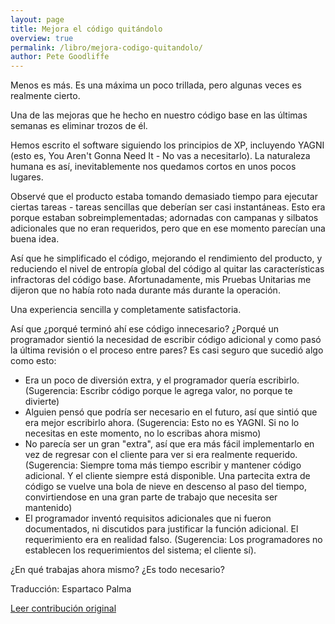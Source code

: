```yaml
---
layout: page
title: Mejora el código quitándolo
overview: true
permalink: /libro/mejora-codigo-quitandolo/
author: Pete Goodliffe
---
```


Menos es más. Es una máxima un poco trillada, pero algunas veces es realmente cierto.

Una de las mejoras que he hecho en nuestro código base en las últimas semanas es eliminar trozos de él.

Hemos escrito el software siguiendo los principios de XP, incluyendo YAGNI (esto es, You Aren't Gonna Need It - No vas a necesitarlo). La naturaleza humana es así, inevitablemente nos quedamos cortos en unos pocos lugares.

Observé que el producto estaba tomando demasiado tiempo para ejecutar ciertas tareas - tareas sencillas que deberían ser casi instantáneas. Esto era porque estaban sobreimplementadas; adornadas con campanas y silbatos adicionales que no eran requeridos, pero que en ese momento parecían una buena idea.

Así que he simplificado el código, mejorando el rendimiento del producto, y reduciendo el nivel de entropía global del código al quitar las características infractoras del código base. Afortunadamente, mis Pruebas Unitarias me dijeron que no había roto nada durante más durante la operación.

Una experiencia sencilla y completamente satisfactoria.

Así que ¿porqué terminó ahí ese código innecesario? ¿Porqué un programador sientió la necesidad de escribir código adicional y como pasó la última revisión o el proceso entre pares? Es casi seguro que sucedió algo como esto:

* Era un poco de diversión extra, y el programador quería escribirlo. (Sugerencia: Escribr código porque le agrega valor, no porque te divierte)
* Alguien pensó que podría ser necesario en el futuro, así que sintió que era mejor escribirlo ahora. (Sugerencia: Esto no es YAGNI. Si no lo necesitas en este momento, no lo escribas ahora mismo)
* No parecía ser un gran "extra", así que era más fácil implementarlo en vez de regresar con el cliente para ver si era realmente requerido. (Sugerencia: Siempre toma más tiempo escribir y mantener código adicional. Y el cliente siempre está disponible. Una partecita extra de código se vuelve una bola de nieve en descenso al paso del tiempo, convirtiendose en una gran parte de trabajo que necesita ser mantenido)
* El programador inventó requisitos adicionales que ni fueron documentados, ni discutidos para justificar la función adicional. El requerimiento era en realidad falso. (Sugerencia: Los programadores no establecen los requerimientos del sistema; el cliente sí).

¿En qué trabajas ahora mismo? ¿Es todo necesario?


Traducción: Espartaco Palma

[Leer contribución original](http://programmer.97things.oreilly.com/wiki/index.php/Improve_Code_by_Removing_It)
